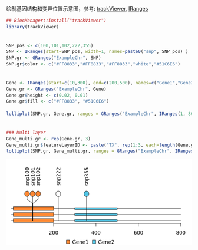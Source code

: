 

绘制基因结构和变异位置示意图，参考: [trackViewer](https://mp.weixin.qq.com/s/bcUphx5t01zk1oSpQWNK4A), [IRanges](https://www.jianshu.com/p/ba831e9cefb8)


```R
## BiocManager::install("trackViewer")
library(trackViewer)


SNP_pos <- c(100,101,102,222,355)
SNP <- IRanges(start=SNP_pos, width=1, names=paste0("snp", SNP_pos) )
SNP.gr <- GRanges("ExampleChr", SNP)
SNP.gr$color <- c("#FF8833","#FF8833","#FF8833","white","#51C6E6")


Gene <- IRanges(start=c(10,300), end=c(200,500), names=c("Gene1","Gene2") )
Gene.gr <- GRanges("ExampleChr", Gene)
Gene.gr$height <- c(0.02, 0.01)
Gene.gr$fill <- c("#FF8833", "#51C6E6")

lolliplot(SNP.gr, Gene.gr, ranges = GRanges("ExampleChr", IRanges(1, 800)),ylab = FALSE)


### Multi layer
Gene_multi.gr <- rep(Gene.gr, 3)
Gene_multi.gr$featureLayerID <- paste("TX", rep(1:3, each=length(Gene.gr)), sep="_")
lolliplot(SNP.gr, Gene_multi.gr, ranges = GRanges("ExampleChr", IRanges(1, 800)),ylab = "TX", label_on_feature = FALSE )

```
![](trackViewer/1.png)





